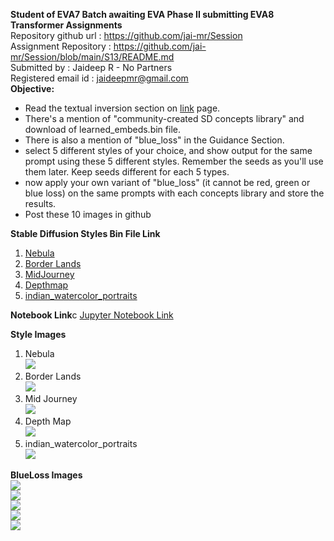 **Student of EVA7 Batch awaiting EVA Phase II submitting EVA8 Transformer Assignments** </br>
Repository github url : https://github.com/jai-mr/Session </br>
Assignment Repository : https://github.com/jai-mr/Session/blob/main/S13/README.md </br>
Submitted by : Jaideep R - No Partners</br>
Registered email id : jaideepmr@gmail.com</br>
**Objective:**</br>

* Read the textual inversion section on [link](https://github.com/fastai/diffusion-nbs/blob/master/Stable%20Diffusion%20Deep%20Dive.ipynb) page. 
* There's a mention of "community-created SD concepts library" and download of learned_embeds.bin file. 
* There is also a mention of "blue_loss" in the Guidance Section.
* select 5 different styles of your choice, and show output for the same prompt using these 5 different styles. Remember the seeds as you'll use them later. Keep seeds different for each 5 types.
* now apply your own variant of "blue_loss" (it cannot be red, green or blue loss) on the same prompts with each concepts library and store the results. 
* Post these 10 images in github 

**Stable Diffusion Styles Bin File Link**</br>
1. [Nebula](https://github.com/jai-mr/Session/blob/main/S14/nebula_embeds.bin)</br>
2. [Border Lands](https://github.com/jai-mr/Session/blob/main/S14/borderlands_embeds.bin)</br>
3. [MidJourney](https://github.com/jai-mr/Session/blob/main/S14/midjourney_embeds.bin)</br>
4. [Depthmap](https://github.com/jai-mr/Session/blob/main/S14/depthmap_embeds.bin)</br>
5. [indian_watercolor_portraits](https://github.com/jai-mr/Session/blob/main/S14/indian_watercolor_portraits_embeds.bin)</br>

**Notebook Link**c
[Jupyter Notebook Link](https://github.com/jai-mr/Session/blob/main/S14/s14_5_Styles_Textual_Inversion.ipynb)</br>

**Style Images**</br>
1. Nebula</br>
   <img src="images/1_Nebula_Style.png"></br>
2. Border Lands</br>
   <img src="images/2_BorderLands_Style.png"></br>
3. Mid Journey</br>
   <img src="images/3_MidJourney_Style.png"></br>
4. Depth Map</br>
   <img src="images/1_Depthmap_Style.png"></br>   
5. indian_watercolor_portraits</br>
   <img src="images/1_IndiaWatercolourPortraits_Style.png"></br>
   
**BlueLoss Images**</br>
<img src="images/1_Blueloss.png"></br>
<img src="images/2_Blueloss.png"></br>
<img src="images/3_Blueloss.png"></br>
<img src="images/4_Blueloss.png"></br>
<img src="images/5_Blueloss.png"></br>
